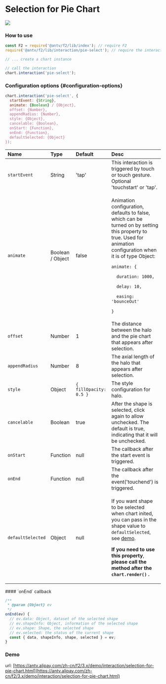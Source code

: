 # Selection for Pie Chart

![](../../../.gitbook/assets/pie.gif)

### How to use

```javascript
const F2 = require('@antv/f2/lib/index'); // require F2
require('@antv/f2/lib/interaction/pie-select'); // require the interaction

// ... create a chart instance

// call the interaction
chart.interaction('pie-select');
```

### Configuration options {#configuration-options}

```javascript
chart.interaction('pie-select', {
  startEvent: {String},
  animate: {Boolean} / {Object},
  offset: {Number},
  appendRadius: {Number},
  style: {Object},
  cancelable: {Boolean},
  onStart: {Function},
  onEnd: {Function},
  defaultSelected: {Object}
});
```

<table>
  <thead>
    <tr>
      <th style="text-align:left">Name</th>
      <th style="text-align:left">Type</th>
      <th style="text-align:left">Default</th>
      <th style="text-align:left">Desc</th>
    </tr>
  </thead>
  <tbody>
    <tr>
      <td style="text-align:left"><code>startEvent</code>
      </td>
      <td style="text-align:left">String</td>
      <td style="text-align:left">'tap'</td>
      <td style="text-align:left">This interaction is triggered by touch or touch gesture. Optional 'touchstart'
        or 'tap'.</td>
    </tr>
    <tr>
      <td style="text-align:left"><code>animate</code>
      </td>
      <td style="text-align:left">Boolean / Object</td>
      <td style="text-align:left">false</td>
      <td style="text-align:left">
        <p>Animation configuration, defaults to false, which can be turned on by
          setting this property to true. Used for animation configuration when it
          is of type Object:</p>
        <p><code>animate: {</code>
        </p>
        <p><code>  duration: 1000,</code>
        </p>
        <p><code>  delay: 10,</code>
        </p>
        <p><code>  easing: &apos;bounceOut&apos;</code>
        </p>
        <p><code>}</code>
        </p>
      </td>
    </tr>
    <tr>
      <td style="text-align:left"><code>offset</code>
      </td>
      <td style="text-align:left">Number</td>
      <td style="text-align:left">1</td>
      <td style="text-align:left">The distance between the halo and the pie chart that appears after selection.</td>
    </tr>
    <tr>
      <td style="text-align:left"><code>appendRadius</code>
      </td>
      <td style="text-align:left">Number</td>
      <td style="text-align:left">8</td>
      <td style="text-align:left">The axial length of the halo that appears after selection.</td>
    </tr>
    <tr>
      <td style="text-align:left"><code>style</code>
      </td>
      <td style="text-align:left">Object</td>
      <td style="text-align:left"><code>{ fillOpacity: 0.5 }</code>
      </td>
      <td style="text-align:left">The style configuration for halo.</td>
    </tr>
    <tr>
      <td style="text-align:left"><code>cancelable</code>
      </td>
      <td style="text-align:left">Boolean</td>
      <td style="text-align:left">true</td>
      <td style="text-align:left">After the shape is selected, click again to allow unchecked. The default
        is true, indicating that it will be unchecked.</td>
    </tr>
    <tr>
      <td style="text-align:left"><code>onStart</code>
      </td>
      <td style="text-align:left">Function</td>
      <td style="text-align:left">null</td>
      <td style="text-align:left">The callback after the start event is triggered.</td>
    </tr>
    <tr>
      <td style="text-align:left"><code>onEnd</code>
      </td>
      <td style="text-align:left">Function</td>
      <td style="text-align:left">null</td>
      <td style="text-align:left">The callback after the event('touchend') is triggered.</td>
    </tr>
    <tr>
      <td style="text-align:left"><code>defaultSelected</code>
      </td>
      <td style="text-align:left">Object</td>
      <td style="text-align:left">null</td>
      <td style="text-align:left">
        <p>If you want shape to be selected when chart inited, you can pass in the
          shape value to <code>defaultSelected</code>, see <a href="https://antv.alipay.com/zh-cn/f2/3.x/demo/interaction/selection-for-pie-chart.html">demo</a>.</p>
        <p><b>If you need to use this property</b>,<b> please call the method after the <code>chart.render()</code> .</b>
        </p>
      </td>
    </tr>
  </tbody>
</table>#### `onEnd` callback

```javascript
/**
 * @param {Object} ev
 */ 
onEnd(ev) {
  // ev.data: Object, dataset of the selected shape
  // ev.shapeInfo: Object, information of the selected shape
  // ev.shape: Shape, the selected shape
  // ev.selected: the status of the current shape
  const { data, shapeInfo, shape, selected } = ev;
}
```

### Demo

url: [https://antv.alipay.com/zh-cn/f2/3.x/demo/interaction/selection-for-pie-chart.html](https://antv.alipay.com/zh-cn/f2/3.x/demo/interaction/selection-for-pie-chart.html)



